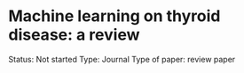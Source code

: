 # Machine learning on thyroid disease: a review

Status: Not started
Type: Journal
Type of paper: review paper